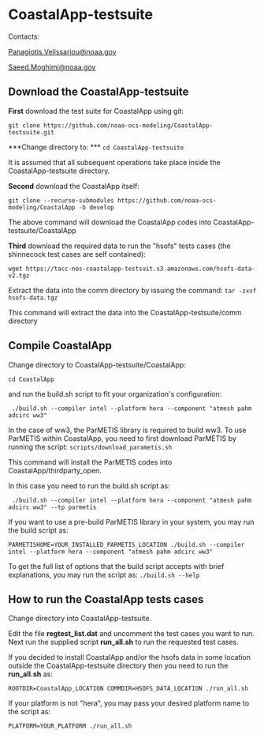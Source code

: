 # CoastalApp-testsuite

Contacts:

Panagiotis.Velissariou@noaa.gov

Saeed.Moghimi@noaa.gov

## Download the CoastalApp-testsuite


**First** download the test suite for CoastalApp using git:

``
git clone https://github.com/noaa-ocs-modeling/CoastalApp-testsuite.git
``

***Change directory to: ***
``cd CoastalApp-testsuite``

It is assumed that all subsequent operations take place inside the CoastalApp-testsuite directory.

**Second** download the CoastalApp itself:

``
git clone --recurse-submodules https://github.com/noaa-ocs-modeling/CoastalApp -b develop
``

The above command will download the CoastalApp codes into CoastalApp-testsuite/CoastalApp

**Third** download the required data to run the "hsofs" tests cases (the shinnecock test cases are self contained):

``
wget https://tacc-nos-coastalapp-testsuit.s3.amazonaws.com/hsofs-data-v2.tgz
``

Extract the data into the comm directory by issuing the command: 
``tar -zxvf hsofs-data.tgz``
 
 This command will extract the data into the CoastalApp-testsuite/comm directory

## Compile CoastalApp

Change directory to CoastalApp-testsuite/CoastalApp:

``cd CoastalApp``

and run the build.sh script to fit your organization's configuration:

`` ./build.sh --compiler intel --platform hera --component "atmesh pahm adcirc ww3"``

In the case of ww3, the ParMETIS library is required to build ww3. To use ParMETIS within CoastalApp, you need to first download ParMETIS by running the script: ``scripts/download_parametis.sh``

This command will install the ParMETIS codes into CoastalApp/thirdparty_open.

In this case you need to run the build.sh script as:

`` ./build.sh --compiler intel --platform hera --component "atmesh pahm adcirc ww3" --tp parmetis``

If you want to use a pre-build ParMETIS library in your system, you may run the build script as:

``PARMETISHOME=YOUR_INSTALLED_PARMETIS_LOCATION ./build.sh --compiler intel --platform hera --component "atmesh pahm adcirc ww3"``

To get the full list of options that the build script accepts with brief explanations, you may run the script as: ``./build.sh --help``

## How to run the CoastalApp tests cases

Change directory into CoastalApp-testsuite.

Edit the file **regtest_list.dat** and uncomment the test cases you want to run. Next run the supplied script **run_all.sh** to run the requested test cases.

If you decided to install CoastalApp and/or the hsofs data in some location outside the CoastalApp-testsuite directory then you need to run the **run_all.sh** as:

``ROOTDIR=CoastalApp_LOCATION COMMDIR=HSOFS_DATA_LOCATION ./run_all.sh``

If your platform is not "hera", you may pass your desired platform name to the script as:

``PLATFORM=YOUR_PLATFORM ./run_all.sh``

